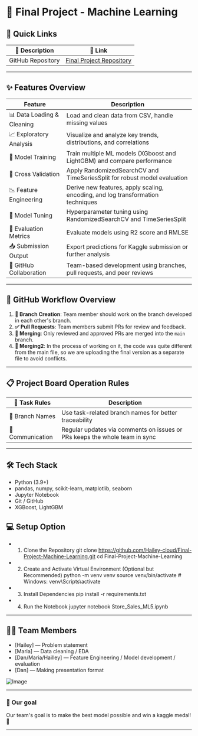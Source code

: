 # 🤖 Final Project - Machine Learning

## 🚀 Quick Links

| 📌 Description    | 🔗 Link                                                                                                                        |
| ----------------- | ------------------------------------------------------------------------------------------------------------------------------ |
| GitHub Repository | [Final Project Repository](https://github.com/Hailey-cloud/Final-Project-Machine-Learning)                                                      | Presentation Link | [Project Presentation](https://docs.google.com/presentation/d/1FGu-z1pKeD6JI5hOUUtb-pCAlx_RpzwkuZMOmz5WCnE/edit?slide=id.p#slide=id.p)|

---

## ✨ Features Overview

| Feature                      | Description                                                                                                      |
| ---------------------------- | ---------------------------------------------------------------------------------------------------------------- |
| 📊 Data Loading & Cleaning   | Load and clean data from CSV, handle missing values                                                              |
| 📈 Exploratory Analysis      | Visualize and analyze key trends, distributions, and correlations                                                |
| 🧪 Model Training            | Train multiple ML models (XGboost and LightGBM) and compare performance                                          |
| 🔁 Cross Validation          | Apply RandomizedSearchCV and TimeSeriesSplit for robust model evaluation                                         |
| 📉 Feature Engineering       | Derive new features, apply scaling, encoding, and log transformation techniques                                  |
| 🧠 Model Tuning              | Hyperparameter tuning using  RandomizedSearchCV and TimeSeriesSplit                                              |
| 🧾 Evaluation Metrics        | Evaluate models using R2 score and RMLSE                                                                         |
| 📤 Submission Output         | Export predictions for Kaggle submission or further analysis                                                     |
| 🤝 GitHub Collaboration      | Team-based development using branches, pull requests, and peer reviews                                           |

---


## 🔄 GitHub Workflow Overview

1. **🔀 Branch Creation**: Team member should work on the branch developed in each other's branch.
2. **✅ Pull Requests**: Team members submit PRs for review and feedback.
3. **🔄 Merging**: Only reviewed and approved PRs are merged into the `main` branch.
4. **🔄 Merging2**: In the process of working on it, the code was quite different from the main file, so we are uploading the final version as a separate file to avoid conflicts.



---

## 📋 Project Board Operation Rules

| 📌 Task Rules    | Description                                                                                                  |
| ---------------- | ------------------------------------------------------------------------------------------------------------ |
| 🔀 Branch Names  | Use task-related branch names for better traceability                                                        |
| 💬 Communication | Regular updates via comments on issues or PRs keeps the whole team in sync                                   |

---

## 🛠️ Tech Stack

- Python (3.9+)
- pandas, numpy, scikit-learn, matplotlib, seaborn
- Jupyter Notebook
- Git / GitHub
- XGBoost, LightGBM

## 💻 Setup Option

- 1. Clone the Repository
     git clone https://github.com/Hailey-cloud/Final-Project-Machine-Learning.git
     cd Final-Project-Machine-Learning
     
- 2. Create and Activate Virtual Environment (Optional but Recommended)
     python -m venv venv
     source venv/bin/activate        # Windows: venv\Scripts\activate

- 3. Install Dependencies
     pip install -r requirements.txt

- 4. Run the Notebook
     jupyter notebook Store_Sales_ML5.ipynb
     


---

## 🧑‍💻 Team Members

- [Hailey] — Problem statement
- [Maria] — Data cleaning / EDA
- [Dan/Maria/Hailley] — Feature Engineering / Model development / evaluation  
- [Dan] — Making presentation format

![Image](https://github.com/user-attachments/assets/07110467-dbc7-439f-b381-da386eb1864b)



---

### 🌟 Our goal
Our team's goal is to make the best model possible and win a kaggle medal!🥇

---

